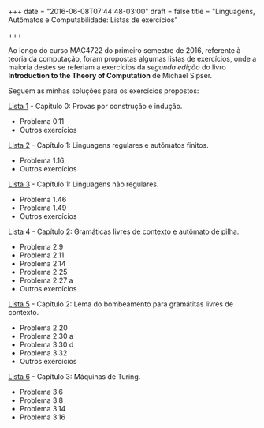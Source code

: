 +++
date = "2016-06-08T07:44:48-03:00"
draft = false
title = "Linguagens, Autômatos e Computabilidade: Listas de exercícios"

+++

Ao longo do curso MAC4722 do primeiro semestre de 2016, referente à teoria da computação, foram propostas algumas listas
de exercícios, onde a maioria destes se referiam a exercícios da *segunda edição* do livro **Introduction to the Theory of Computation** de Michael Sipser.

Seguem as minhas soluções para os exercícios propostos:

[Lista 1](http://www.ime.usp.br/~athoscr/files/automatos/lista_1.pdf) - Capítulo 0: Provas por construção e indução.

* Problema 0.11
* Outros exercícios

[Lista 2](http://www.ime.usp.br/~athoscr/files/automatos/lista_2.pdf) - Capítulo 1: Linguagens regulares e autômatos finitos.

* Problema 1.16
* Outros exercícios

[Lista 3](http://www.ime.usp.br/~athoscr/files/automatos/lista_3.pdf) - Capítulo 1: Linguagens não regulares.

* Problema 1.46
* Problema 1.49
* Outros exercícios

[Lista 4](http://www.ime.usp.br/~athoscr/files/automatos/lista_4.pdf) - Capítulo 2: Gramáticas livres de contexto e autômato de pilha.

* Problema 2.9
* Problema 2.11
* Problema 2.14
* Problema 2.25
* Problema 2.27 a
* Outros exercícios

[Lista 5](http://www.ime.usp.br/~athoscr/files/automatos/lista_5.pdf) - Capítulo 2: Lema do bombeamento para gramátitas livres de contexto.

* Problema 2.20
* Problema 2.30 a
* Problema 3.30 d
* Problema 3.32
* Outros exercícios

[Lista 6](http://www.ime.usp.br/~athoscr/files/automatos/lista_6.pdf) - Capítulo 3: Máquinas de Turing.

* Problema 3.6
* Problema 3.8
* Problema 3.14
* Problema 3.16

